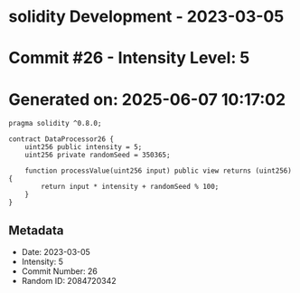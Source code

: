 ﻿# solidity Development - 2023-03-05
# Commit #26 - Intensity Level: 5
# Generated on: 2025-06-07 10:17:02
```solidity
pragma solidity ^0.8.0;

contract DataProcessor26 {
    uint256 public intensity = 5;
    uint256 private randomSeed = 350365;

    function processValue(uint256 input) public view returns (uint256) {
        return input * intensity + randomSeed % 100;
    }
}
```
## Metadata
- Date: 2023-03-05
- Intensity: 5
- Commit Number: 26
- Random ID: 2084720342
